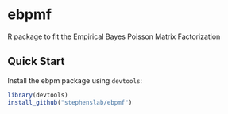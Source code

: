 # ebpmf
R package to fit the Empirical Bayes Poisson Matrix Factorization

## Quick Start

Install the ebpm package using `devtools`:

```R
library(devtools)
install_github("stephenslab/ebpmf")
```


